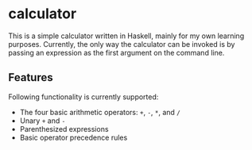 # calculator

This is a simple calculator written in Haskell, mainly for my own learning
purposes. Currently, the only way the calculator can be invoked is by passing an
expression as the first argument on the command line.

## Features

Following functionality is currently supported:
 - The four basic arithmetic operators: `+`, `-`, `*`, and `/`
 - Unary `+` and `-`
 - Parenthesized expressions
 - Basic operator precedence rules
